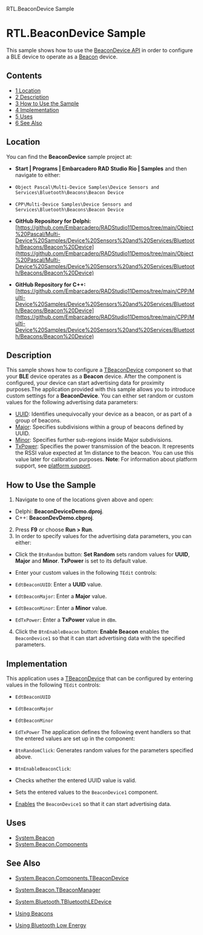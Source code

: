 RTL.BeaconDevice Sample[]()
# RTL.BeaconDevice Sample 


This sample shows how to use the [BeaconDevice API](http://docwiki.embarcadero.com/Libraries/en/System.Beacon.Components.TBeaconDevice) in order to configure a BLE device to operate as a [Beacon](http://docwiki.embarcadero.com/Libraries/en/System.Beacon.Components.TBeacon) device.
## Contents



* [1 Location](#Location)
* [2 Description](#Description)
* [3 How to Use the Sample](#How_to_Use_the_Sample)
* [4 Implementation](#Implementation)
* [5 Uses](#Uses)
* [6 See Also](#See_Also)


## Location 

You can find the **BeaconDevice** sample project at:
* **Start | Programs | Embarcadero RAD Studio Rio | Samples** and then navigate to either:

* `Object Pascal\Multi-Device Samples\Device Sensors and Services\Bluetooth\Beacons\Beacon Device`
* `CPP\Multi-Device Samples\Device Sensors and Services\Bluetooth\Beacons\Beacon Device`

* **GitHub Repository for Delphi:**[https://github.com/Embarcadero/RADStudio11Demos/tree/main/Object%20Pascal/Multi-Device%20Samples/Device%20Sensors%20and%20Services/Bluetooth/Beacons/Beacon%20Device](https://github.com/Embarcadero/RADStudio11Demos/tree/main/Object%20Pascal/Multi-Device%20Samples/Device%20Sensors%20and%20Services/Bluetooth/Beacons/Beacon%20Device)
* **GitHub Repository for C++:**[https://github.com/Embarcadero/RADStudio11Demos/tree/main/CPP/Multi-Device%20Samples/Device%20Sensors%20and%20Services/Bluetooth/Beacons/Beacon%20Device](https://github.com/Embarcadero/RADStudio11Demos/tree/main/CPP/Multi-Device%20Samples/Device%20Sensors%20and%20Services/Bluetooth/Beacons/Beacon%20Device)

## Description 

This sample shows how to configure a [TBeaconDevice](http://docwiki.embarcadero.com/Libraries/en/System.Beacon.Components.TBeaconDevice) component so that your **BLE** device operates as a **Beacon** device. After the component is configured, your device can start advertising data for proximity purposes.The application provided with this sample allows you to introduce custom settings for a **BeaconDevice**. 
You can either set random or custom values for the following advertising data parameters:

* [UUID](http://docwiki.embarcadero.com/Libraries/en/System.Beacon.Components.TCustomBeaconDevice.GUID): Identifies unequivocally your device as a beacon, or as part of a group of beacons.
* [Major](http://docwiki.embarcadero.com/Libraries/en/System.Beacon.Components.TCustomBeaconDevice.Major): Specifies subdivisions within a group of beacons defined by UUID.
* [Minor](http://docwiki.embarcadero.com/Libraries/en/System.Beacon.Components.TCustomBeaconDevice.Minor): Specifies further sub-regions inside Major subdivisions.
* [TxPower](http://docwiki.embarcadero.com/Libraries/en/System.Beacon.Components.TCustomBeaconDevice.TxPower): Specifies the power transmission of the beacon. It represents the RSSI value expected at 1m distance to the beacon. You can use this value later for calibration purposes.
**Note**: For information about platform support, see [platform support](http://docwiki.embarcadero.com/RADStudio/en/Using_Beacons#Platform_Support).
## How to Use the Sample 


1.  Navigate to one of the locations given above and open:

*  Delphi: **BeaconDeviceDemo.dproj**.
*  C++: **BeaconDevDemo.cbproj**.

2.  Press **F9** or choose **Run > Run**.
3.  In order to specify values for the advertising data parameters, you can either:

*  Click the `BtnRandom` button: **Set Random** sets random values for **UUID**, **Major** and **Minor**. **TxPower** is set to its default value.
*  Enter your custom values in the following `TEdit` controls:


* `EdtBeaconUUID`: Enter a **UUID** value.
* `EdtBeaconMajor`: Enter a **Major** value.
* `EdtBeaconMinor`: Enter a **Minor** value.
* `EdTxPower`: Enter a **TxPower** value in `dBm`.

4.  Click the `BtnEnableBeacon` button: **Enable Beacon** enables the `BeaconDevice1` so that it can start advertising data with the specified parameters.

## Implementation 

This application uses a [TBeaconDevice](http://docwiki.embarcadero.com/Libraries/en/System.Beacon.Components.TBeaconDevice) that can be configured by entering values in the following `TEdit` controls:
* `EdtBeaconUUID`
* `EdtBeaconMajor`
* `EdtBeaconMinor`
* `EdTxPower`
The application defines the following event handlers so that the entered values are set up in the component:
* `BtnRandomClick`: Generates random values for the parameters specified above.
* `BtnEnableBeaconClick`:

*  Checks whether the entered UUID value is valid.
*  Sets the entered values to the `BeaconDevice1` component.
* [Enables](http://docwiki.embarcadero.com/Libraries/en/System.Beacon.Components.TCustomBeaconDevice.Enabled) the `BeaconDevice1` so that it can start advertising data.

## Uses 


* [System.Beacon](http://docwiki.embarcadero.com/Libraries/en/System.Beacon)
* [System.Beacon.Components](http://docwiki.embarcadero.com/Libraries/en/System.Beacon.Components)

## See Also 


* [System.Beacon.Components.TBeaconDevice](http://docwiki.embarcadero.com/Libraries/en/System.Beacon.Components.TBeaconDevice)
* [System.Beacon.TBeaconManager](http://docwiki.embarcadero.com/Libraries/en/System.Beacon.TBeaconManager)
* [System.Bluetooth.TBluetoothLEDevice](http://docwiki.embarcadero.com/Libraries/en/System.Bluetooth.TBluetoothLEDevice)

* [Using Beacons](http://docwiki.embarcadero.com/RADStudio/en/Using_Beacons)
* [Using Bluetooth Low Energy](http://docwiki.embarcadero.com/RADStudio/en/Using_Bluetooth_Low_Energy)





